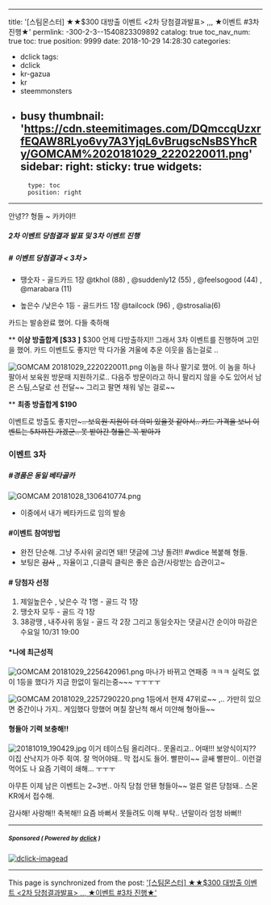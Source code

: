 
---
title: '[스팀몬스터] ★★$300 대방출 이벤트 <2차 당첨결과발표> ,,, ★이벤트 #3차 진행★'
permlink: -300-2-3--1540823309892
catalog: true
toc_nav_num: true
toc: true
position: 9999
date: 2018-10-29 14:28:30
categories:
- dclick
tags:
- dclick
- kr-gazua
- kr
- steemmonsters
- busy
thumbnail: 'https://cdn.steemitimages.com/DQmccqUzxrfEQAW8RLyo6vy7A3YjqL6vBrugscNsBSYhcRy/GOMCAM%2020181029_2220220011.png'
sidebar:
    right:
        sticky: true
widgets:
    -
        type: toc
        position: right
---


안녕?? 형들 ~  카카야!!

##### 2차 이벤트 당첨결과 발표 및  3차 이벤트 진행


##### #  이벤트 당첨결과 < 3차 >


- 땡숫자 - 골드카드 1장
  @tkhol (88) , @suddenly12 (55) , @feelsogood (44) , @marabara (11)

- 높은수 /낮은수 1등  - 골드카드 1장
   @tailcock (96) , @strosalia(6)
 
카드는 발송완료 했어. 다들 축하해
  
** **이상 방출합계 [$33 ]** $300 언제 다방출하지!!
 그래서 3차 이벤트를 진행하며 고민을 했어.
카드 이벤트도 좋지만 막 다가올 겨울에 추운 이웃을 돕는걸로 ..

![GOMCAM 20181029_2220220011.png](https://cdn.steemitimages.com/DQmccqUzxrfEQAW8RLyo6vy7A3YjqL6vBrugscNsBSYhcRy/GOMCAM%2020181029_2220220011.png)
이놈을 하나 팔기로 했어. 이 놈을 하나  팔아서 보육원 방문때 지원하기로..
다음주 방문이라고 하니 팔리지 않을 수도 있어서  남은 스팀,스달로 선 전달~~
그리고 팔면 채워 넣는 걸로~~ 

** **최종 방출합계 $190**

이벤트로 방출도 좋지만~~~.. 보육원 지원이 더 의미 있을것 같아서..
카드 가격을 보니 이벤트는  5차까진 가겠군.. 못 받아간 형들은 꼭 받아가~~



### 이벤트 3차 
##### #경품은 동일 베타골카   
![GOMCAM 20181028_1306410774.png](https://cdn.steemitimages.com/DQmWtvuGfztMcuXnGgR6C9vAgFXuVMNu7S5su2qLUoPX8NR/GOMCAM%2020181028_1306410774.png)
 - 이중에서 내가 베타카드로 임의 발송

#### #이벤트 참여방법
- 완전 단순해. 그냥 주사위 굴리면 돼!!  댓글에 그냥 돌려!! #wdice 복붙해 형들.
- 보팅은 ~~감사~~ ,, 자율이고 ,디클릭 클릭은 좋은 습관/사랑받는 습관이고~

#### # 당첨자 선정
1. 제일높은수 , 낮은수 각 1명 - 골드 각 1장
2. 땡숫자 모두 - 골드 각 1장
3. 38광땡 , 내주사위 동일 - 골드 각 2장
그리고 동일숫자는  댓글시간 순이야
마감은 수요일 10/31 19:00

#### *나에 최근성적
![GOMCAM 20181029_2256420961.png](https://cdn.steemitimages.com/DQmcBWigLmAwhsx5SPKxi7ri8hCNpA5Prx3uqruVnnh8oFW/GOMCAM%2020181029_2256420961.png)
마나가 바뀌고 연패중 ㅋㅋㅋ 실력도 없이 1등을 했다가 지금 
한없이 밀리는중~~~ ㅜㅜㅜㅜ 

![GOMCAM 20181029_2257290220.png](https://cdn.steemitimages.com/DQmWzgtghoQ8VnkyNZ55MikFsQjE9iBNKbMU7ngNb8Dip2k/GOMCAM%2020181029_2257290220.png)
1등에서 현재 47위로~~ ,.. 가만히 있으면 중간이나 가지.. 게임했다 망했어
며칠 잘난척 해서 미얀해 형아들~~

#### 형들아 기력 보충해!!
![20181019_190429.jpg](https://cdn.steemitimages.com/DQmNVfUu5rJNzBJBskTkA1D8NNzgVcLBJqj9xuZRUTJ7Z5z/20181019_190429.jpg)
이거 테이스팀 올리려다.. 못올리고..
어때!!! 보양식이지?? 이집 산낙지가 아주 쥑여.  잘 먹어야돼..
막 접시도 들어. 빨판이~~ 글쌔 빨판이.. 
이런걸 먹어도 나 요즘 기력이 쇄해... ㅜㅜㅜ

아무튼 이제 남은 이벤트는 2~3번..  아직 당첨 안됀 형들아~~
얼른 얼른 당첨돼..  스몬 KR에서 접수해.

감사해! 사랑해!! 축복해!!
요즘 바뻐서 못들려도 이해 부탁.. 년말이라 엄청 바뻐!!


***
#####  <sub> **Sponsored ( Powered by [dclick](https://www.dclick.io) )** </sub>
[![dclick-imagead](https://s3.ap-northeast-2.amazonaws.com/dclick/image/dclick/1540725947960.png)](https://api.dclick.io/v1/c?x=eyJhbGciOiJIUzI1NiIsInR5cCI6IkpXVCJ9.eyJjIjoia2lidW1oIiwicyI6Ii0zMDAtMi0zLS0xNTQwODIzMzA5ODkyIiwiYSI6WyJpLTYiXSwidXJsIjoiaHR0cDovL3d3dy55ZXMyNC5jb20vMjQvR29vZHMvNjU1NTkzNzA_QWNvZGU9MTAxIiwiaWF0IjoxNTQwODIzMzA5LCJleHAiOjE4NTYxODMzMDl9.G1ENDtyTB44X8Opo3wfpbtOfU88Yw03ssOPzPit6qa8)

- - -

This page is synchronized from the post: ['[스팀몬스터] ★★$300 대방출 이벤트 <2차 당첨결과발표> ,,, ★이벤트 #3차 진행★'](https://steemit.com/@kibumh/-300-2-3--1540823309892)
